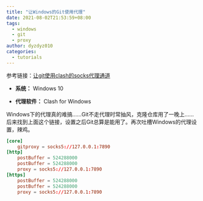 ```yaml
---
title: "让Windows的Git使用代理"
date: 2021-08-02T21:53:59+08:00
tags:
  - windows
  - git
  - proxy
author: dyzdyz010
categories:
  - tutorials
---
```


参考链接：[让git使用clash的socks代理通道](https://gist.github.com/UnluckyNinja/73a9c699fb807d57dad8b482fff57cb6)

- **系统：** Windows 10

- **代理软件：** Clash for Windows

Windows下的代理真的难搞……Git不走代理时常抽风，克隆仓库用了一晚上……后来找到上面这个链接，设置之后Git总算是能用了。再次吐槽Windows的代理设置，辣鸡。

```toml
[core]
	gitproxy = socks5://127.0.0.1:7890
[http]
	postBuffer = 524288000
	postBuffer = 524288000
	proxy = socks5://127.0.0.1:7890
[https]
	postBuffer = 524288000
	postBuffer = 524288000
	proxy = socks5://127.0.0.1:7890
```